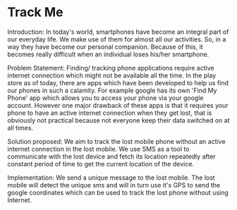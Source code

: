 # Track Me
Introduction:
In today's world, smartphones have become an integral part of our everyday life. We make use of them for almost all our activities. So, in a way they have become our personal companion. Because of this, it becomes really difficult when an individual loses his/her smartphone.

Problem Statement:
Finding/ tracking phone applications require active internet connection which might not be available all the time. In the play store as of today, there are apps which have been developed to help us find our phones in such a calamity. For example google has its own 'Find My Phone' app which allows you to access your phone via your google account. However one major drawback of these apps is that it requires your phone to have an active internet connection when they get lost, that is obviously not practical because not everyone keep their data switched on at all times. 


Solution proposed:
We aim to track the lost mobile phone without an active internet connection in the lost mobile. We use SMS as a tool to communicate with the lost device and fetch its location repeatedly after constant period of time to get the current location of the device.

Implementation:
We send a unique message to the lost mobile. The lost mobile will detect the unique sms and will in turn use it's GPS to send the google coordinates which can be used to track the lost phone without using Internet.
